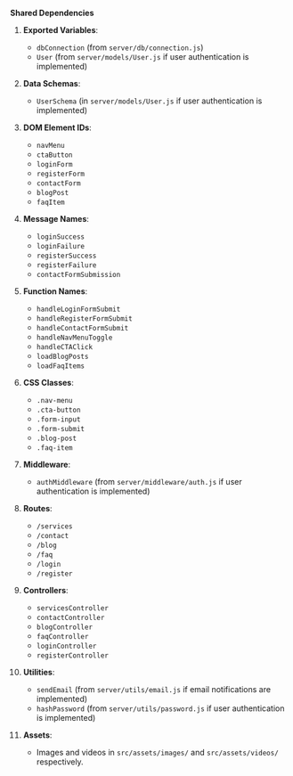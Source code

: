 **Shared Dependencies**

1. **Exported Variables**: 
   - `dbConnection` (from `server/db/connection.js`)
   - `User` (from `server/models/User.js` if user authentication is implemented)

2. **Data Schemas**: 
   - `UserSchema` (in `server/models/User.js` if user authentication is implemented)

3. **DOM Element IDs**: 
   - `navMenu`
   - `ctaButton`
   - `loginForm`
   - `registerForm`
   - `contactForm`
   - `blogPost`
   - `faqItem`

4. **Message Names**: 
   - `loginSuccess`
   - `loginFailure`
   - `registerSuccess`
   - `registerFailure`
   - `contactFormSubmission`

5. **Function Names**: 
   - `handleLoginFormSubmit`
   - `handleRegisterFormSubmit`
   - `handleContactFormSubmit`
   - `handleNavMenuToggle`
   - `handleCTAClick`
   - `loadBlogPosts`
   - `loadFaqItems`

6. **CSS Classes**: 
   - `.nav-menu`
   - `.cta-button`
   - `.form-input`
   - `.form-submit`
   - `.blog-post`
   - `.faq-item`

7. **Middleware**: 
   - `authMiddleware` (from `server/middleware/auth.js` if user authentication is implemented)

8. **Routes**: 
   - `/services`
   - `/contact`
   - `/blog`
   - `/faq`
   - `/login`
   - `/register`

9. **Controllers**: 
   - `servicesController`
   - `contactController`
   - `blogController`
   - `faqController`
   - `loginController`
   - `registerController`

10. **Utilities**: 
    - `sendEmail` (from `server/utils/email.js` if email notifications are implemented)
    - `hashPassword` (from `server/utils/password.js` if user authentication is implemented)

11. **Assets**: 
    - Images and videos in `src/assets/images/` and `src/assets/videos/` respectively.